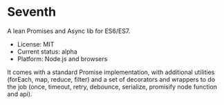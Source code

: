 

# Seventh

A lean Promises and Async lib for ES6/ES7.

* License: MIT
* Current status: alpha
* Platform: Node.js and browsers

It comes with a standard Promise implementation, with additional utilities (forEach, map, reduce, filter)
and a set of decorators and wrappers to do the job (once, timeout, retry, debounce, serialize, promisify node function and api).


